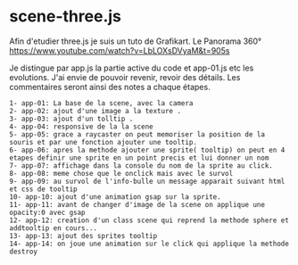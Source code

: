 # scene-three.js

Afin d'etudier three.js je suis un tuto de Grafikart. Le Panorama 360° 
https://www.youtube.com/watch?v=LbLOXsDVyaM&t=905s


Je distingue par app.js la partie active du code et app-01.js etc les evolutions.
J'ai envie de pouvoir revenir, revoir des détails. Les commentaires seront ainsi des notes a chaque étapes.

    1- app-01: La base de la scene, avec la camera
    2- app-02: ajout d'une image a la texture .
    3- app-03: ajout d'un tolltip .
    4- app-04: responsive de la la scene
    5- app-05: grace a raycaster on peut memoriser la position de la souris et par une fonction ajouter une tooltip.
    6- app-06: apres la methode ajouter une sprite( tooltip) on peut en 4 etapes definir une sprite en un point precis et lui donner un nom
    7- app-07: affichage dans la console du nom de la sprite au click.
    8- app-08: meme chose que le onclick mais avec le survol
    9- app-09: au survol de l'info-bulle un message apparait suivant html et css de tooltip
    10- app-10: ajout d'une animation gsap sur la sprite.
    11- app-11: avant de changer d'image de la scene on applique une opacity:0 avec gsap
    12- app-12: creation d'un class scene qui reprend la methode sphere et addtooltip en cours...
    13- app-13: ajout des sprites tooltip
    14- app-14: on joue une animation sur le click qui applique la methode destroy